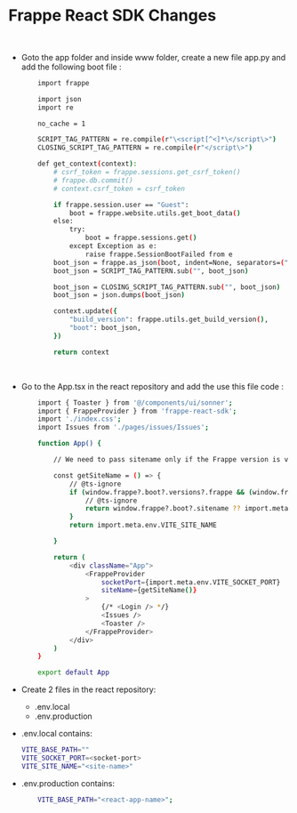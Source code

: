# Frappe React SDK Changes

</br>

* Goto the app folder and inside www folder, create a new file app.py and add the following boot file : 

    ```bash
        import frappe

        import json
        import re

        no_cache = 1

        SCRIPT_TAG_PATTERN = re.compile(r"\<script[^<]*\</script\>")
        CLOSING_SCRIPT_TAG_PATTERN = re.compile(r"</script\>")

        def get_context(context):
            # csrf_token = frappe.sessions.get_csrf_token()
            # frappe.db.commit()
            # context.csrf_token = csrf_token

            if frappe.session.user == "Guest":
                boot = frappe.website.utils.get_boot_data()
            else:
                try:
                    boot = frappe.sessions.get()
                except Exception as e:
                    raise frappe.SessionBootFailed from e
            boot_json = frappe.as_json(boot, indent=None, separators=(",", ":"))
            boot_json = SCRIPT_TAG_PATTERN.sub("", boot_json)

            boot_json = CLOSING_SCRIPT_TAG_PATTERN.sub("", boot_json)
            boot_json = json.dumps(boot_json)

            context.update({
                "build_version": frappe.utils.get_build_version(),
                "boot": boot_json,
            })

            return context
    ```
    </br>

* Go to the App.tsx in the react repository and add the use this file code : 

    ```bash
        import { Toaster } from '@/components/ui/sonner';
        import { FrappeProvider } from 'frappe-react-sdk';
        import './index.css';
        import Issues from './pages/issues/Issues';

        function App() {

            // We need to pass sitename only if the Frappe version is v15 or above.

            const getSiteName = () => {
                // @ts-ignore
                if (window.frappe?.boot?.versions?.frappe && (window.frappe.boot.versions.frappe.startsWith('15') || window.frappe.boot.versions.frappe.startsWith('16'))) {
                    // @ts-ignore
                    return window.frappe?.boot?.sitename ?? import.meta.env.VITE_SITE_NAME
                }
                return import.meta.env.VITE_SITE_NAME

            }

            return (
                <div className="App">
                    <FrappeProvider
                        socketPort={import.meta.env.VITE_SOCKET_PORT}
                        siteName={getSiteName()}
                    >
                        {/* <Login /> */}
                        <Issues />
                        <Toaster />
                    </FrappeProvider>
                </div>
            )
        }

        export default App
    ```

* Create 2 files in the react repository: 
    
    - .env.local
    - .env.production

* .env.local contains: 
    ```bash
    VITE_BASE_PATH=""
    VITE_SOCKET_PORT=<socket-port>
    VITE_SITE_NAME="<site-name>"
    ```
* .env.production contains: 
    ```bash
        VITE_BASE_PATH="<react-app-name>";
    ```
